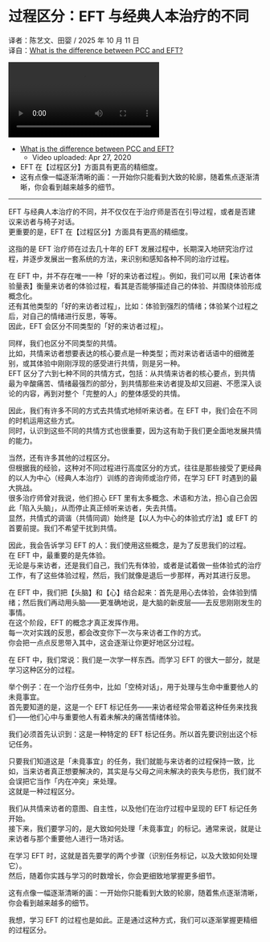 # 过程区分：EFT 与经典人本治疗的不同
译者：陈艺文、田婴 / 2025 年 10 月 11 日  
译自：[What is the difference between PCC and EFT?](https://youtu.be/76Chs4puBTw)  

<div class="video-wrapper"><video src="/assets/files/what_is_eft.mp4" controls playsinline></video></div>

- [What is the difference between PCC and EFT?](https://youtu.be/76Chs4puBTw)  
  - Video uploaded: Apr 27, 2020
- EFT 在【过程区分】方面具有更高的精细度。
- 这有点像一幅逐渐清晰的画：一开始你只能看到大致的轮廓，随着焦点逐渐清晰，你会看到越来越多的细节。

---

EFT 与经典人本治疗的不同，并不仅仅在于治疗师是否在引导过程，或者是否建议来访者与椅子对话。  
更重要的是，EFT 在【过程区分】方面具有更高的精细度。

这指的是 EFT 治疗师在过去几十年的 EFT 发展过程中，长期深入地研究治疗过程，并逐步发展出一套系统的方法，来识别和感知各种不同的治疗过程。

在 EFT 中，并不存在唯一一种「好的来访者过程」。例如，我们可以用【来访者体验量表】衡量来访者的体验过程，看其是否能够描述自己的体验、并围绕体验形成概念化。  
还有其他类型的「好的来访者过程」，比如：体验到强烈的情绪；体验某个过程之后，对自己的情绪进行反思，等等。  
因此，EFT 会区分不同类型的「好的来访者过程」。

同样，我们也区分不同类型的共情。  
比如，共情来访者想要表达的核心要点是一种类型；而对来访者话语中的细微差别，或其体验中刚刚浮现的感受进行共情，则是另一种。  
EFT 区分了六到七种不同的共情方式，包括：从共情来访者的核心要点，到共情最为辛酸痛苦、情绪最强烈的部分，到共情那些来访者提及却又回避、不愿深入谈论的内容，再到对整个「完整的人」的整体感受的共情。

因此，我们有许多不同的方式去共情式地倾听来访者。在 EFT 中，我们会在不同的时机运用这些方式。  
同时，认识到这些不同的共情方式也很重要，因为这有助于我们更全面地发展共情的能力。

当然，还有许多其他的过程区分。  
但根据我的经验，这种对不同过程进行高度区分的方式，往往是那些接受了更经典的以人为中心（经典人本治疗）训练的咨询师或治疗师，在学习 EFT 时遇到的最大挑战。  
很多治疗师曾对我说，他们担心 EFT 里有太多概念、术语和方法，担心自己会因此「陷入头脑」，从而停止真正倾听来访者，失去共情。  
显然，共情式的调谐（共情同调）始终是【以人为中心的体验式疗法】或 EFT 的首要前提。我们不希望干扰到共情。

因此，我会告诉学习 EFT 的人：我们使用这些概念，是为了反思我们的过程。  
在 EFT 中，最重要的是先体验。  
无论是与来访者，还是我们自己，我们先有体验，或者是试着做一些体验式的治疗工作，有了这些体验过程，然后，我们就像是退后一步那样，再对其进行反思。

在 EFT 中，我们把【头脑】和【心】结合起来：首先是用心去体验，会体验到情绪；然后我们再动用头脑——更准确地说，是大脑的新皮层——去反思刚刚发生的事情。  
在这个阶段，EFT 的概念才真正发挥作用。  
每一次对实践的反思，都会改变你下一次与来访者工作的方式。  
你会把一点点反思带入其中，这会逐渐让你更好地区分过程。

在 EFT 中，我们常说：我们是一次学一样东西。而学习 EFT 的很大一部分，就是学习这种区分的过程。

举个例子：在一个治疗任务中，比如「空椅对话」，用于处理与生命中重要他人的未竟事宜。  
首先要知道的是，这是一个 EFT 标记任务——来访者经常会带着这种任务来找我们——他们心中与重要他人有着未解决的痛苦情绪体验。

我们必须首先认识到：这是一种特定的 EFT 标记任务。所以首先要识别出这个标记任务。

只要我们知道这是「未竟事宜」的任务，我们就能与来访者的过程保持一致，比如，当来访者真正想要解决的，其实是与父母之间未解决的丧失与悲伤，我们就不会误把它当作「内在冲突」来处理。  
这就是一种过程区分。

我们从共情来访者的意图、自主性，以及他们在治疗过程中呈现的 EFT 标记任务开始。  
接下来，我们要学习的，是大致如何处理「未竟事宜」的标记。通常来说，就是让来访者与那个重要他人进行一场对话。

在学习 EFT 时，这就是首先要学的两个步骤（识别任务标记，以及大致如何处理它）。  
然后，随着你实践与学习的时数增长，你会更细致地掌握更多细节。

这有点像一幅逐渐清晰的画：一开始你只能看到大致的轮廓，随着焦点逐渐清晰，你会看到越来越多的细节。

我想，学习 EFT 的过程也是如此。正是通过这种方式，我们可以逐渐掌握更精细的过程区分。
